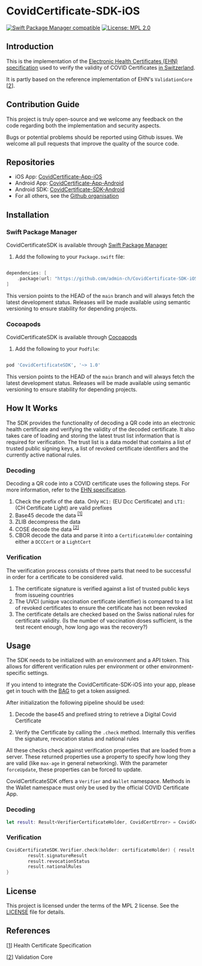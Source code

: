 # CovidCertificate-SDK-iOS

[![Swift Package Manager compatible](https://img.shields.io/badge/SPM-%E2%9C%93-brightgreen.svg?style=flat)](https://github.com/apple/swift-package-manager)
[![License: MPL 2.0](https://img.shields.io/badge/License-MPL%202.0-brightgreen.svg)](https://github.com/admin-ch/CovidCertificate-SDK-iOS/blob/main/LICENSE)
 
 ## Introduction

This is the implementation of the [Electronic Health Certificates (EHN) specification](https://github.com/ehn-digital-green-development/hcert-spec)
used to verify the validity of COVID Certificates [in Switzerland](https://github.com/admin-ch/CovidCertificate-App-iOS).

It is partly based on the reference implementation of EHN's `ValidationCore` [[2](https://github.com/ehn-digital-green-development/ValidationCore/tree/main/Sources/ValidationCore)]. 

## Contribution Guide

This project is truly open-source and we welcome any feedback on the code regarding both the implementation and security aspects.

Bugs or potential problems should be reported using Github issues.
We welcome all pull requests that improve the quality of the source code.

## Repositories

* iOS App: [CovidCertificate-App-iOS](https://github.com/admin-ch/CovidCertificate-App-iOS)
* Android App: [CovidCertificate-App-Android](https://github.com/admin-ch/CovidCertificate-App-Android)
* Android SDK: [CovidCertificate-SDK-Android](https://github.com/admin-ch/CovidCertificate-SDK-Android)
* For all others, see the [Github organisation](https://github.com/admin-ch/)
 
## Installation

### Swift Package Manager

CovidCertificateSDK is available through [Swift Package Manager](https://swift.org/package-manager)

1. Add the following to your `Package.swift` file:

  ```swift

  dependencies: [
      .package(url: "https://github.com/admin-ch/CovidCertificate-SDK-iOS.git", .branch("main"))
  ]

  ```

This version points to the HEAD of the `main` branch and will always fetch the latest development status. Releases will be made available using semantic versioning to ensure stability for depending projects.

### Cocoapods

CovidCertificateSDK is available through [Cocoapods](https://cocoapods.org/)

1. Add the following to your `Podfile`:

  ```ruby

  pod 'CovidCertificateSDK', '~> 1.0'

  ```

This version points to the HEAD of the `main` branch and will always fetch the latest development status. Releases will be made available using semantic versioning to ensure stability for depending projects.


## How It Works

The SDK provides the functionality of decoding a QR code into an electronic health certificate and verifying the validity of the decoded certificate.
It also takes care of loading and storing the latest trust list information that is required for verification. 
The trust list is a data model that contains a list of trusted public signing keys, a list of revoked certificate identifiers and the currently active national rules. 

### Decoding

Decoding a QR code into a COVID certificate uses the following steps. For more information, refer to the [EHN specification](https://ec.europa.eu/health/sites/default/files/ehealth/docs/digital-green-certificates_v1_en.pdf).
1. Check the prefix of the data. Only `HC1:` (EU Dcc Certificate) and `LT1:` (CH Certificate Light) are valid prefixes
2. Base45 decode the data <sup> [[1]](https://datatracker.ietf.org/doc/draft-faltstrom-base45/) </sup>
3. ZLIB decompress the data
4. COSE decode the data <sup> [[2]](https://github.com/eu-digital-green-certificates/SwiftCBOR) </sup>
5. CBOR decode the data and parse it into a `CertificateHolder` containing either a `DCCCert` or a `LightCert`

### Verification

The verification process consists of three parts that need to be successful in order for a certificate to be considered valid.
1. The certificate signature is verified against a list of trusted public keys from issueing countries
2. The UVCI (unique vaccination certificate identifier) is compared to a list of revoked certificates to ensure the certificate has not been revoked
3. The certificate details are checked based on the Swiss national rules for certificate validity. (Is the number of vaccination doses sufficient, is the test recent enough, how long ago was the recovery?)

## Usage

The SDK needs to be initialized with an environment and a API token. 
This allows for different verification rules per environment or other environment-specific settings.

If you intend to integrate the CovidCertificate-SDK-iOS into your app, please get in touch with the [BAG](mailto:Covid-Zertifikat@bag.admin.ch) to get a token assigned.

After initialization the following pipeline should be used:

1) Decode the base45 and prefixed string to retrieve a Digital Covid Certificate

2) Verify the Certificate by calling the `.check` method. Internally this verifies the signature, revocation status and national rules

All these checks check against verification properties that are loaded from a server. 
These returned properties use a property to specify how long they are valid (like `max-age` in general networking). 
With the parameter `forceUpdate`, these properties can be forced to update.

CovidCertificateSDK offers a `Verifier` and `Wallet` namespace. Methods in the Wallet namespace must only be used by the official COVID Certificate App.

### Decoding
```swift
let result: Result<VerifierCertificateHolder, CovidCertError> = CovidCertificateSDK.Verifier.decode(encodedData: qrCodeString)
```

### Verification
```swift
CovidCertificateSDK.Verifier.check(holder: certificateHolder) { result: CheckResults in
        result.signatureResult
        result.revocationStatus
        result.nationalRules
}
```

## License

This project is licensed under the terms of the MPL 2 license. See the [LICENSE](LICENSE) file for details.

## References
[[1](https://github.com/ehn-digital-green-development/hcert-spec)] Health Certificate Specification

[[2](https://github.com/ehn-digital-green-development/ValidationCore/tree/main/Sources/ValidationCore)] Validation Core

